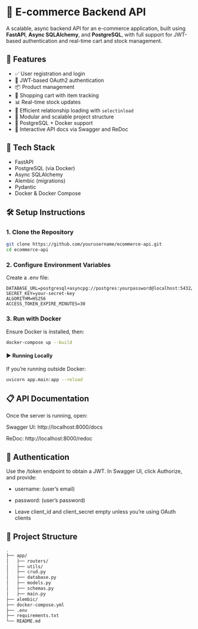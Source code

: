 # 🛒 E-commerce Backend API

A scalable, async backend API for an e-commerce application, built using **FastAPI**, **Async SQLAlchemy**, and **PostgreSQL**, with full support for JWT-based authentication and real-time cart and stock management.

## 🚀 Features

- ✅ User registration and login
- 🔐 JWT-based OAuth2 authentication
- 📦 Product management
- 🛒 Shopping cart with item tracking
- 📊 Real-time stock updates
- 🔄 Efficient relationship loading with `selectinload`
- 📁 Modular and scalable project structure
- 🐘 PostgreSQL + Docker support
- 📃 Interactive API docs via Swagger and ReDoc

## 🧰 Tech Stack

- FastAPI
- PostgreSQL (via Docker)
- Async SQLAlchemy
- Alembic (migrations)
- Pydantic
- Docker & Docker Compose

## 🛠️ Setup Instructions

### 1. Clone the Repository

```bash
git clone https://github.com/yourusername/ecommerce-api.git
cd ecommerce-api
```
### 2. Configure Environment Variables
Create a .env file:
```
DATABASE_URL=postgresql+asyncpg://postgres:yourpassword@localhost:5432/ecommerce
SECRET_KEY=your-secret-key
ALGORITHM=HS256
ACCESS_TOKEN_EXPIRE_MINUTES=30
```
### 3. Run with Docker
Ensure Docker is installed, then:
```bash
docker-compose up --build
```
#### ▶️ Running Locally
If you’re running outside Docker:
```bash
uvicorn app.main:app --reload
```
## 📋 API Documentation
Once the server is running, open:

Swagger UI: http://localhost:8000/docs

ReDoc: http://localhost:8000/redoc

## 🔐 Authentication
Use the /token endpoint to obtain a JWT. In Swagger UI, click Authorize, and provide:

- username: (user’s email)

- password: (user’s password)

- Leave client_id and client_secret empty unless you’re using OAuth clients

## 📁 Project Structure
```bash
.
├── app/
│   ├── routers/
│   ├── utils/
│   ├── crud.py
│   ├── database.py
│   ├── models.py
│   ├── schemas.py
│   ├── main.py
├── alembic/
├── docker-compose.yml
├── .env
├── requirements.txt
└── README.md
```